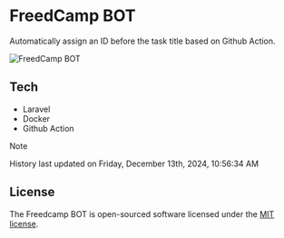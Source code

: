 # FreedCamp BOT

Automatically assign an ID before the task title based on Github Action.

![FreedCamp BOT](https://repository-images.githubusercontent.com/737932867/7d34798b-2680-471c-b089-a78a718d3d6a)

## Tech

- Laravel
- Docker
- Github Action

> [!NOTE]  
> History last updated on Friday, December 13th, 2024, 10:56:34 AM

## License

The Freedcamp BOT is open-sourced software licensed under the [MIT license](https://opensource.org/licenses/MIT).
